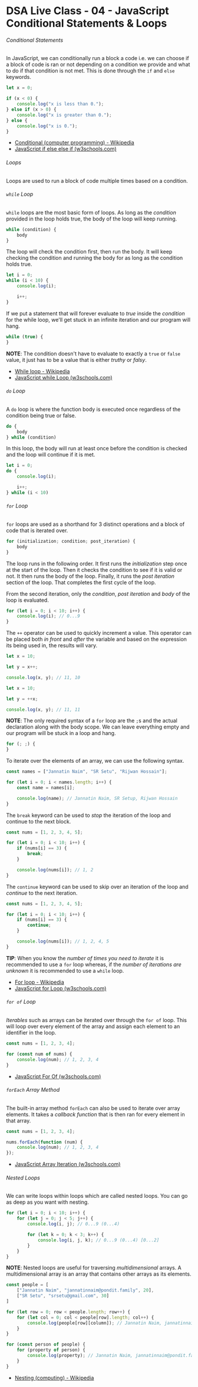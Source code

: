 # DSA Live Class - 04 - JavaScript Conditional Statements & Loops

###### Conditional Statements

In JavaScript, we can conditionally run a block a code i.e. we can choose if a block of code is ran or not depending on
a condition we provide and what to do if that condition is not met. This is done through the `if` and `else` keywords.

```javascript
let x = 0;

if (x < 0) {
    console.log("x is less than 0.");
} else if (x > 0) {
    console.log("x is greater than 0.");
} else {
    console.log("x is 0.");
}
```

- [Conditional (computer programming) - Wikipedia](https://en.wikipedia.org/wiki/Conditional_(computer_programming))
- [JavaScript if else else if (w3schools.com)](https://www.w3schools.com/js/js_if_else.asp)

###### Loops

Loops are used to run a block of code multiple times based on a condition.

###### `while` Loop

`while` loops are the most basic form of loops. As long as the *condition* provided in the loop holds true, the body of
the loop will keep running.

```javascript
while (condition) {
    body
}
```

The loop will check the condition first, then run the body. It will keep checking the condition and running the body for
as long as the condition holds true.

```javascript
let i = 0;
while (i < 10) {
    console.log(i);

    i++;
}
```

If we put a statement that will forever evaluate to *true* inside the *condition* for the while loop, we'll get stuck in
an infinite iteration and our program will hang.

```javascript
while (true) {
}
```

**NOTE**: The condition doesn't have to evaluate to exactly a `true` or `false` value, it just has to be a value that is
either *truthy* or *falsy*.

- [While loop - Wikipedia](https://en.wikipedia.org/wiki/While_loop)
- [JavaScript while Loop (w3schools.com)](https://www.w3schools.com/js/js_loop_while.asp)

###### `do` Loop

A `do` loop is where the function body is executed once regardless of the condition being true or false.

```javascript
do {
    body
} while (condition)
```

In this loop, the body will run at least once before the condition is checked and the loop will continue if it is met.

```javascript
let i = 0;
do {
    console.log(i);

    i++;
} while (i < 10)
```

###### `for` Loop

`for` loops are used as a shorthand for 3 distinct operations and a block of code that is iterated over.

```javascript
for (initialization; condition; post_iteration) {
    body
}
```

The loop runs in the following order. It first runs the *initialization* step once at the start of the loop. Then it
checks the condition to see if it is valid or not. It then runs the body of the loop. Finally, it runs the *post
iteration* section of the loop. That completes the first cycle of the loop.

From the second iteration, only the *condition*, *post iteration* and *body* of the loop is evaluated.

```javascript
for (let i = 0; i < 10; i++) {
    console.log(i); // 0...9
}
```

The `++` operator can be used to quickly increment a value. This operator can be placed both *in front* and *after* the
variable and based on the expression its being used in, the results will vary.

```javascript
let x = 10;

let y = x++;

console.log(x, y); // 11, 10
```

```javascript
let x = 10;

let y = ++x;

console.log(x, y); // 11, 11
```

**NOTE**: The only required syntax of a `for` loop are the `;`s and the actual declaration along with the body scope. We
can leave everything empty and our program will be stuck in a loop and hang.

```javascript
for (; ;) {
}
```

To iterate over the elements of an array, we can use the following syntax.

```javascript
const names = ["Jannatin Naim", "SR Setu", "Rijwan Hossain"];

for (let i = 0; i < names.length; i++) {
    const name = names[i];

    console.log(name); // Jannatin Naim, SR Setup, Rijwan Hossain
}
```

The `break` keyword can be used to *stop* the iteration of the loop and continue to the next block.

```javascript
const nums = [1, 2, 3, 4, 5];

for (let i = 0; i < 10; i++) {
    if (nums[i] == 3) {
        break;
    }

    console.log(nums[i]); // 1, 2
}
```

The `continue` keyword can be used to skip over an iteration of the loop and *continue* to the next iteration.

```javascript
const nums = [1, 2, 3, 4, 5];

for (let i = 0; i < 10; i++) {
    if (nums[i] == 3) {
        continue;
    }

    console.log(nums[i]); // 1, 2, 4, 5
}
```

**TIP**: When you know the *number of times you need to iterate* it is recommended to use a `for` loop whereas, if the
*number of iterations are unknown* it is recommended to use a `while` loop.

- [For loop - Wikipedia](https://en.wikipedia.org/wiki/For_loop)
- [JavaScript for Loop (w3schools.com)](https://www.w3schools.com/js/js_loop_for.asp)

###### `for of` Loop

*Iterables* such as arrays can be iterated over through the `for of` loop. This will loop over every element of the
array and assign each element to an identifier in the loop.

```javascript
const nums = [1, 2, 3, 4];

for (const num of nums) {
    console.log(num); // 1, 2, 3, 4
}
```

- [JavaScript For Of (w3schools.com)](https://www.w3schools.com/js/js_loop_forof.asp)

###### `forEach` Array Method

The built-in array method `forEach` can also be used to iterate over array elements. It takes a *callback function* that
is then ran for every element in that array.

```javascript
const nums = [1, 2, 3, 4];

nums.forEach(function (num) {
    console.log(num); // 1, 2, 3, 4
});
```

- [JavaScript Array Iteration (w3schools.com)](https://www.w3schools.com/js/js_array_iteration.asp#mark_foreach)

###### Nested Loops

We can write loops within loops which are called nested loops. You can go as deep as you want with nesting.

```javascript
for (let i = 0; i < 10; i++) {
    for (let j = 0; j < 5; j++) {
        console.log(i, j); // 0...9 (0...4)

        for (let k = 0; k < 3; k++) {
            console.log(i, j, k); // 0...9 (0...4) [0...2]
        }
    }
}
```

**NOTE**: Nested loops are useful for traversing *multidimensional* arrays. A multidimensional array is an array that
contains other arrays as its elements.

```javascript
const people = [
    ["Jannatin Naim", "jannatinnaim@pondit.family", 20],
    ["SR Setu", "srsetu@gmail.com", 30]
]

for (let row = 0; row < people.length; row++) {
    for (let col = 0; col < people[row].length; col++) {
        console.log(people[row][column]); // Jannatin Naim, jannatinnaim@pondit.family ... srsetu@gmail.com, 30
    }
}

for (const person of people) {
    for (property of person) {
        console.log(property); // Jannatin Naim, jannatinnaim@pondit.family ... srsetu@gmail.com, 30
    }
}
```

- [Nesting (computing) - Wikipedia](https://en.wikipedia.org/wiki/Nesting_(computing))
